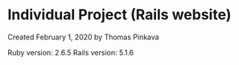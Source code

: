 # Individual Project (Rails website)

Created February 1, 2020 by Thomas Pinkava

Ruby version: 2.6.5
Rails version: 5.1.6
